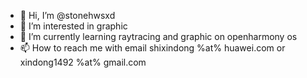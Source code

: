 - 👋 Hi, I’m @stonehwsxd
- 👀 I’m interested in graphic
- 🌱 I’m currently learning raytracing and graphic on openharmony os
- 📫 How to reach me with email shixindong %at% huawei.com or xindong1492 %at% gmail.com

<!---
stonehwsxd/stonehwsxd is a ✨ special ✨ repository because its `README.md` (this file) appears on your GitHub profile.
You can click the Preview link to take a look at your changes.
--->
